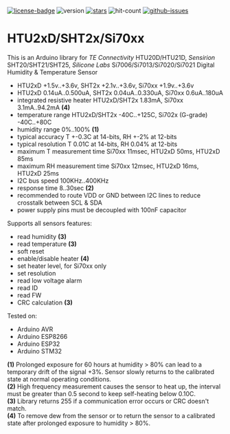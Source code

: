 [![license-badge][]][license] ![version] [![stars][]][stargazers] ![hit-count] [![github-issues][]][issues]

# HTU2xD/SHT2x/Si70xx 

This is an Arduino library for _TE Connectivity_ HTU20D/HTU21D, _Sensirion_ SHT20/SHT21/SHT25, _Silicone Labs_ Si7006/Si7013/Si7020/Si7021 Digital Humidity & Temperature Sensor

- HTU2xD +1.5v..+3.6v, SHT2x +2.1v..+3.6v, Si70xx +1.9v..+3.6v
- HTU2xD 0.14uA..0.500uA, SHT2x 0.04uA..0.330uA, Si70xx 0.6uA..180uA
- integrated resistive heater HTU2xD/SHT2x 1.83mA, Si70xx 3.1mA..94.2mA **(4)**
- temperature range HTU2xD/SHT2x -40C..+125C, Si702x (G-grade) -40C..+80C
- humidity range 0%..100% **(1)**
- typical accuracy T +-0.3C at 14-bits, RH +-2% at 12-bits
- typical resolution T 0.01C at 14-bits, RH 0.04% at 12-bits
- maximum T measurement time Si70xx 11msec, HTU2xD 50ms, HTU2xD 85ms
- maximum RH measurement time Si70xx 12msec, HTU2xD 16ms, HTU2xD 25ms
- I2C bus speed 100KHz..400KHz
- response time 8..30sec **(2)**
- recommended to route VDD or GND between I2C lines to reduce crosstalk between SCL & SDA
- power supply pins must be decoupled with 100nF capacitor

Supports all sensors features:
- read humidity **(3)**
- read temperature **(3)**
- soft reset
- enable/disable heater **(4)**
- set heater level, for Si70xx only
- set resolution
- read low voltage alarm
- read ID
- read FW
- CRC calculation **(3)**

Tested on:
- Arduino AVR
- Arduino ESP8266
- Arduino ESP32
- Arduino STM32

**(1)** Prolonged exposure for 60 hours at humidity > 80% can lead to a temporary drift of the signal +3%. Sensor slowly returns to the calibrated state at normal operating conditions.<br>
**(2)** High frequency measurement causes the sensor to heat up, the interval must be greater than 0.5 second to keep self-heating below 0.10C.<br>
**(3)** Library returns 255 if a communication error occurs or CRC doesn't match.<br>
**(4)** To remove dew from the sensor or to return the sensor to a calibrated state after prolonged exposure to humidity > 80%.

[license-badge]: https://img.shields.io/badge/License-GPLv3-blue.svg
[license]:       https://choosealicense.com/licenses/gpl-3.0/
[version]:       https://img.shields.io/badge/Version-1.1.0-green.svg
[stars]:         https://img.shields.io/github/stars/enjoyneering/HTU2xD_SHT2x_Si70xx.svg
[stargazers]:    https://github.com/enjoyneering/HTU2xD_SHT2x_Si70xx/stargazers
[hit-count]:     https://hits.seeyoufarm.com/api/count/incr/badge.svg?url=https%3A%2F%2Fgithub.com%2Fenjoyneering%2FHTU2xD_SHT2x_Si70xx&count_bg=%2379C83D&title_bg=%23555555&icon=&icon_color=%23E7E7E7&title=hits&edge_flat=false
[github-issues]: https://img.shields.io/github/issues/enjoyneering/HTU2xD_SHT2x_Si70xx.svg
[issues]:        https://github.com/enjoyneering/HTU2xD_SHT2x_Si70xx/issues/
